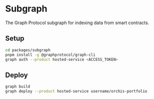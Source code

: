 # Subgraph

The Graph Protocol subgraph for indexing data from smart contracts.

## Setup

```bash
cd packages/subgraph
pnpm install -g @graphprotocol/graph-cli
graph auth --product hosted-service <ACCESS_TOKEN>
```

## Deploy

```bash
graph build
graph deploy --product hosted-service username/orchis-portfolio
```
